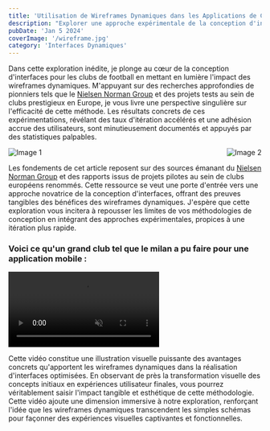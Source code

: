 ```yaml
---
title: 'Utilisation de Wireframes Dynamiques dans les Applications de Clubs de Football'
description: "Explorer une approche expérimentale de la conception d'interfaces pour les clubs de football en mettant en avant l'utilisation de wireframes dynamiques."
pubDate: 'Jan 5 2024'
coverImage: '/wireframe.jpg'
category: 'Interfaces Dynamiques'
---
```




Dans cette exploration inédite, je plonge au cœur de la conception d'interfaces pour les clubs de football en mettant en lumière l'impact des wireframes dynamiques. M'appuyant sur des recherches approfondies de pionniers tels que le <a href="https://jnd.org/" class="text-gradient_indigo-purple">Nielsen Norman Group</a> et des projets tests au sein de clubs prestigieux en Europe, je vous livre une perspective singulière sur l'efficacité de cette méthode. Les résultats concrets de ces expérimentations, révélant des taux d'itération accélérés et une adhésion accrue des utilisateurs, sont minutieusement documentés et appuyés par des statistiques palpables.

<div style="display: flex; justify-content: space-between; margin-top: 10px;">  
<img src="/wireframe2.jpg" alt="Image 1" class="rounded w-64 h-64">
<img src="/stat.png" alt="Image 2" class="rounded w-64 h-64">
</div>

Les fondements de cet article reposent sur des sources émanant du <a href="https://jnd.org/" class="text-gradient_indigo-purple">Nielsen Norman Group</a> et des rapports issus de projets pilotes au sein de clubs européens renommés. Cette ressource se veut une porte d'entrée vers une approche novatrice de la conception d'interfaces, offrant des preuves tangibles des bénéfices des wireframes dynamiques. J'espère que cette exploration vous incitera à repousser les limites de vos méthodologies de conception en intégrant des approches expérimentales, propices à une itération plus rapide.

<h3>
Voici ce qu'un grand club tel que le milan a pu faire pour une application mobile :
</h3>

<div>
<video controls autoplay muted loop>
  <source src="/video.mp4" type="video/mp4">
 
</video>
</div>

 Cette vidéo constitue une illustration visuelle puissante des avantages concrets qu'apportent les wireframes dynamiques dans la réalisation d'interfaces optimisées. En observant de près la transformation visuelle des concepts initiaux en expériences utilisateur finales, vous pourrez véritablement saisir l'impact tangible et esthétique de cette méthodologie. Cette vidéo ajoute une dimension immersive à notre exploration, renforçant l'idée que les wireframes dynamiques transcendent les simples schémas pour façonner des expériences visuelles captivantes et fonctionnelles.